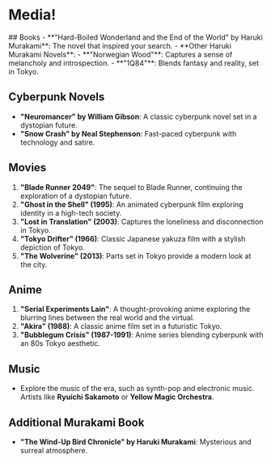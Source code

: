 <!DOCTYPE html>
<html lang="en">
<head>
    <meta charset="UTF-8">
    <title>Custom New Tab</title>
</head>
<body>
    <h1>Media!</h1>
    <p>## Books
- **"Hard-Boiled Wonderland and the End of the World" by Haruki Murakami**: The novel that inspired your search.
- **Other Haruki Murakami Novels**:
  - **"Norwegian Wood"**: Captures a sense of melancholy and introspection.
  - **"1Q84"**: Blends fantasy and reality, set in Tokyo.

## Cyberpunk Novels
- **"Neuromancer" by William Gibson**: A classic cyberpunk novel set in a dystopian future.
- **"Snow Crash" by Neal Stephenson**: Fast-paced cyberpunk with technology and satire.

## Movies
1. **"Blade Runner 2049"**: The sequel to Blade Runner, continuing the exploration of a dystopian future.
2. **"Ghost in the Shell" (1995)**: An animated cyberpunk film exploring identity in a high-tech society.
3. **"Lost in Translation" (2003)**: Captures the loneliness and disconnection in Tokyo.
4. **"Tokyo Drifter" (1966)**: Classic Japanese yakuza film with a stylish depiction of Tokyo.
5. **"The Wolverine" (2013)**: Parts set in Tokyo provide a modern look at the city.

## Anime
1. **"Serial Experiments Lain"**: A thought-provoking anime exploring the blurring lines between the real world and the virtual.
2. **"Akira" (1988)**: A classic anime film set in a futuristic Tokyo.
3. **"Bubblegum Crisis" (1987-1991)**: Anime series blending cyberpunk with an 80s Tokyo aesthetic.

## Music
- Explore the music of the era, such as synth-pop and electronic music. Artists like **Ryuichi Sakamoto** or **Yellow Magic Orchestra**.

## Additional Murakami Book
- **"The Wind-Up Bird Chronicle" by Haruki Murakami**: Mysterious and surreal atmosphere.
</p>
</body>
</html>

